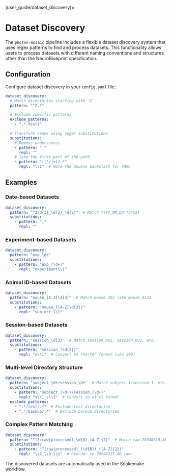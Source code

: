 (user_guide/dataset_discovery)=
# Dataset Discovery

The `photon-mosaic` pipeline includes a flexible dataset discovery system that uses regex patterns to find and process datasets. This functionality allows users to process datasets with different naming conventions and structures other than the NeuroBlueprint specification.

## Configuration

Configure dataset discovery in your `config.yaml` file:

```yaml
dataset_discovery:
  # Match directories starting with '2'
  pattern: "^2.*"

  # Exclude specific patterns
  exclude_patterns:
    - ".*_test$"

  # Transform names using regex substitutions
  substitutions:
    # Remove underscores
    - pattern: "_"
      repl: ""
    # Take the first part of the path
    - pattern: "([^/]+)/.*"
      repl: "\\1"  # Note the double backslash for YAML
```

## Examples

### Date-based Datasets
```yaml
dataset_discovery:
  pattern: "^2\d{3}_\d{2}_\d{2}"  # Match YYYY_MM_DD format
  substitutions:
    - pattern: "_"
      repl: ""
```

### Experiment-based Datasets
```yaml
dataset_discovery:
  pattern: "exp_\d+"
  substitutions:
    - pattern: "exp_(\d+)"
      repl: "experiment\\1"
```

### Animal ID-based Datasets
```yaml
dataset_discovery:
  pattern: "mouse_[A-Z]\d{3}"  # Match mouse IDs like mouse_A123
  substitutions:
    - pattern: "mouse_([A-Z]\d{3})"
      repl: "subject_\\1"
```

### Session-based Datasets
```yaml
dataset_discovery:
  pattern: "session_\d{3}"  # Match session_001, session_002, etc.
  substitutions:
    - pattern: "session_(\d{3})"
      repl: "s\\1"  # Convert to shorter format like s001
```

### Multi-level Directory Structure
```yaml
dataset_discovery:
  pattern: "subject_\d+/session_\d+"  # Match subject_1/session_1, etc.
  substitutions:
    - pattern: "subject_(\d+)/session_(\d+)"
      repl: "s\\1_s\\2"  # Convert to s1_s1 format
  exclude_patterns:
    - ".*/test/.*"  # Exclude test directories
    - ".*/backup/.*"  # Exclude backup directories
```

### Complex Pattern Matching
```yaml
dataset_discovery:
  pattern: "^(?:raw|processed)_\d{8}_[A-Z]{2}"  # Match raw_20240315_AB or processed_20240315_AB
  substitutions:
    - pattern: "^(raw|processed)_(\d{8})_([A-Z]{2})"
      repl: "\\2_\\3_\\1"  # Reorder to 20240315_AB_raw
```

The discovered datasets are automatically used in the Snakemake workflow.
